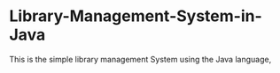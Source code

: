 # Library-Management-System-in-Java
This is the simple library management System using the Java language,

